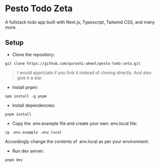 # Pesto Todo Zeta

A fullstack todo app built with Next.js, Typescript, Tailwind CSS, and many more.

## Setup

- Clone the repository:

```
git clone https://github.com/qurashi-akeel/pesto-todo-zeta.git
```

> I would appriciate if you fork it instead of cloning directly. And also give it a star.

- Install pnpm:

```
npm install -g pnpm
```

- Install dependencies:

```
pnpm install
```

- Copy the .env.example file and create your own .env.local file:

```
cp .env.example .env.local
```

Accordingly change the contents of .env.local as per your environment.

- Run dev server:

```
pnpm dev
```
